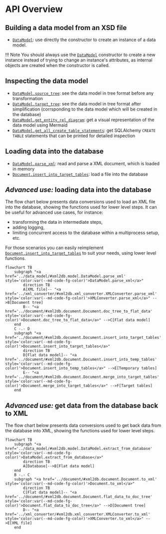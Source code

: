 # API Overview

## Building a data model from an XSD file

* [`DataModel`](data_model.md): use directly the constructor to create an instance of a data model. 

!!! Note 
    You should always use the [`DataModel`](data_model.md) constructor to create a new instance instead of trying to change an 
    instance's attributes, as internal objects are created when the constructor is called.

## Inspecting the data model

* [`DataModel.source_tree`](data_model.md): see the data model in tree format before any transformation
* [`DataModel.target_tree`](data_model.md): see the data model in tree format after simplification (corrsponding to the data model
    which will be created in the database)
* [`DataModel.get_entity_rel_diagram`](data_model.md/#xml2db.model.DataModel.get_entity_rel_diagram): get a visual 
    representation of the data model using Mermaid
* [`DataModel.get_all_create_table_statements`](data_model.md/#xml2db.model.DataModel.get_all_create_table_statements):
    get SQLAlchemy `CREATE TABLE` statements that can be printed for detailed inspection

## Loading data into the database

* [`DataModel.parse_xml`](data_model.md/#xml2db.model.DataModel.parse_xml): read and parse a XML document, which is
    loaded in memory
* [`Document.insert_into_target_tables`](document.md/#xml2db.document.Document.insert_into_target_tables): load a file
    into the database

## *Advanced use:* loading data into the database

The flow chart below presents data conversions used to load an XML file into the database, showing the functions used 
for lower level steps. It can be useful for advanced use cases, for instance:

* transforming the data in intermediate steps,
* adding logging,
* limiting concurrent access to the database within a multiprocess setup, etc.

For those scenarios you can easily reimplement 
[`Document.insert_into_target_tables`](document.md/#xml2db.document.Document.insert_into_target_tables) to suit your 
needs, using lower level functions.

```mermaid
flowchart TB
    subgraph "<a href='../data_model/#xml2db.model.DataModel.parse_xml' style='color:var(--md-code-fg-color)'>DataModel.parse_xml</a>"
        direction TB
        A[XML file]-- "<a href='../xml_converter/#xml2db.xml_converter.XMLConverter.parse_xml' style='color:var(--md-code-fg-color)'>XMLConverter.parse_xml</a>" -->B[Document tree]
        B-- "<a href='../document/#xml2db.document.Document.doc_tree_to_flat_data' style='color:var(--md-code-fg-color)'>Document.doc_tree_to_flat_data</a>" -->C[Flat data model]
    end
    C -.- D
    subgraph "<a href='../document/#xml2db.document.Document.insert_into_target_tables' style='color:var(--md-code-fg-color)'>Document.insert_into_target_tables</a>"
        direction TB
        D[Flat data model]-- "<a href='../document/#xml2db.document.Document.insert_into_temp_tables' style='color:var(--md-code-fg-color)'>Document.insert_into_temp_tables</a>" -->E[Temporary tables]
        E-- "<a href='../document/#xml2db.document.Document.merge_into_target_tables' style='color:var(--md-code-fg-color)'>Document.merge_into_target_tables</a>" -->F[Target tables]
    end
```

## *Advanced use:* get data from the database back to XML

The flow chart below presents data conversions used to get back data from the database into XML, showing the functions 
used for lower level steps.

```mermaid
flowchart TB
    subgraph "<a href='../data_model/#xml2db.model.DataModel.extract_from_database' style='color:var(--md-code-fg-color)'>DataModel.extract_from_database</a>"
        direction TB
        A[Database]-->B[Flat data model]    
    end
    B -.- C
    subgraph "<a href='../document/#xml2db.document.Document.to_xml' style='color:var(--md-code-fg-color)'>Document.to_xml</a>" 
        direction TB
        C[Flat data model]-- "<a href='../document/#xml2db.document.Document.flat_data_to_doc_tree' style='color:var(--md-code-fg-color)'>Document.flat_data_to_doc_tree</a>" -->D[Document tree]
        D-- "<a href='../xml_converter/#xml2db.xml_converter.XMLConverter.to_xml' style='color:var(--md-code-fg-color)'>XMLConverter.to_xml</a>" -->E[XML file]
    end
```
